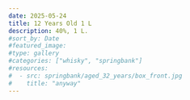```yaml
---
date: 2025-05-24
title: 12 Years Old 1 L
description: 40%, 1 L.
#sort_by: Date
#featured_image: 
#type: gallery
#categories: ["whisky", "springbank"]
#resources:
#  - src: springbank/aged_32_years/box_front.jpg
#    title: "anyway"
---
```

